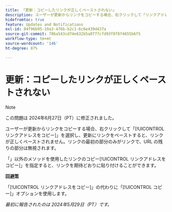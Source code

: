 ```yaml
---
title: 「更新：コピーしたリンクが正しくペーストされない」
description: ユーザーが更新からリンクをコピーする場合、右クリックして「リンクアドレスをコピー」を選択し、更新にリンクをペーストすると、リンクが正しくペーストされません。リンクの最初の部分のみがリンクで、URL の残りの部分は無視されます。
hidefromtoc: true
feature: Updates and Notifications
exl-id: 04f96b95-19a3-476b-b2c1-6c6e439d437a
source-git-commit: 786a543cd74e632b5a0777cfd93f8f8f4655b6f5
workflow-type: tm+mt
source-wordcount: '146'
ht-degree: 87%

---
```


# 更新：コピーしたリンクが正しくペーストされない

>[!NOTE]
>
>この問題は 2024年6月27日（PT）に修正されました。

ユーザーが更新からリンクをコピーする場合、右クリックして「[!UICONTROL リンクアドレスをコピー]」を選択し、更新にリンクをペーストすると、リンクが正しくペーストされません。リンクの最初の部分のみがリンクで、URL の残りの部分は無視されます。

「」以外のメソッドを使用したリンクのコピー[!UICONTROL リンクアドレスをコピー]」を指定すると、リンクを期待どおりに貼り付けることができます。

**回避策**

「[!UICONTROL リンクアドレスをコピー]」の代わりに「[!UICONTROL コピー]」オプションを使用します。

_最初に報告されたのは 2024年5月29日（PT）です。_
